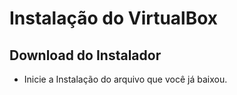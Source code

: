 # Instalação do VirtualBox

## Download do Instalador

- Inicie a Instalação do arquivo que você já baixou.